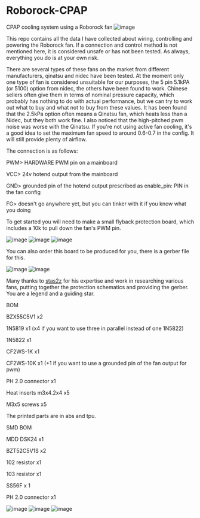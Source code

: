# Roborock-CPAP
CPAP cooling system using a Roborock fan
![image](https://user-images.githubusercontent.com/121378039/209463936-7d26f6cb-ce1e-449f-b166-296438bd0f6a.png)

This repo contains all the data I have collected about wiring, controlling and powering the Roborock fan. If a connection and control method is not mentioned here, it is considered unsafe or has not been tested. As always, everything you do is at your own risk.

There are several types of these fans on the market from different manufacturers, qinatsu and nidec have been tested. At the moment only one type of fan is considered unsuitable for our purposes, the 5 pin 5.1kPA (or 5100) option from nidec, the others have been found to work. Chinese sellers often give them in terms of nominal pressure capacity, which probably has nothing to do with actual performance, but we can try to work out what to buy and what not to buy from these values. It has been found that the 2.5kPa option often means a Qinatsu fan, which heats less than a Nidec, but they both work fine. I also noticed that the high-pitched pwm noise was worse with the Qinatsu. If you're not using active fan cooling, it's a good idea to set the maximum fan speed to around 0.6-0.7 in the config. It will still provide plenty of airflow.

The connection is as follows:

PWM> HARDWARE PWM pin on a mainboard

VCC> 24v hotend output from the mainboard

GND> grounded pin of the hotend output prescribed as enable_pin: PIN in the fan config

FG> doesn't go anywhere yet, but you can tinker with it if you know what you doing

To get started you will need to make a small flyback protection board, which includes a 10k to pull down the fan's PWM pin. 

![image](https://user-images.githubusercontent.com/121378039/212881528-e3a47822-b2a8-45af-89c8-67fd5614f81f.png)
![image](https://user-images.githubusercontent.com/121378039/210138044-a70bc6b9-4392-419c-870f-718244075b98.png)
![image](https://user-images.githubusercontent.com/121378039/210138046-b8b343f4-3be0-4117-823e-cbe7fd5357e5.png)


You can also order this board to be produced for you, there is a gerber file for this.

![image](https://user-images.githubusercontent.com/121378039/210138049-28e98718-6d7b-4b56-9d2d-1a404a3319d2.png)
![image](https://user-images.githubusercontent.com/121378039/210138052-674a5870-b571-4153-86c7-2f3ba4e15904.png)


Many thanks to [stas2z](https://github.com/stas2z) for his expertise and work in researching various fans, putting together the protection schematics and providing the gerber. You are a legend and a guiding star.

BOM 

BZX55C5V1 x2

1N5819 x1 (x4 if you want to use three in parallel instead of one 1N5822)

1N5822 x1

CF2WS-1K x1

CF2WS-10K x1 (+1 if you want to use a grounded pin of the fan output for pwm)

PH 2.0 connector x1

Heat inserts m3x4.2x4 x5

M3x5 screws x5

The printed parts are in abs and tpu.

SMD BOM

MDD DSK24 x1

BZT52C5V1S x2

102 resistor x1

103 resistor x1

SS56F x 1

PH 2.0 connector x1

![image](https://user-images.githubusercontent.com/121378039/209482129-ca142f26-6aaa-42c2-b7cc-db964e90b7dd.png)
![image](https://user-images.githubusercontent.com/121378039/209482137-34fb8c10-3275-4c9c-b42b-c01cabe76723.png)
![image](https://user-images.githubusercontent.com/121378039/209482142-3b67b5ae-a99b-436a-9072-4c8cf7cfe082.png)

